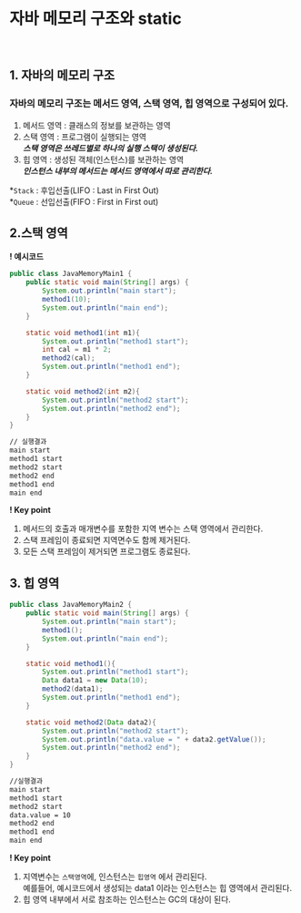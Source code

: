 # 자바 메모리 구조와 static
<br>

## 1. 자바의 메모리 구조
### 자바의 메모리 구조는 메서드 영역, 스택 영역, 힙 영역으로 구성되어 있다.
1. 메서드 영역 : 클래스의 정보를 보관하는 영역
2. 스택 영역 : 프로그램이 실행되는 영역<br>
***스택 영역은 쓰레드별로 하나의 실행 스택이 생성된다.***
3. 힙 영역 : 생성된 객체(인스턴스)를 보관하는 영역<br>
***인스턴스 내부의 메서드는 메서드 영역에서 따로 관리한다.***

*`Stack` : 후입선출(LIFO : Last in First Out)<br>
*`Queue` : 선입선출(FIFO : First in First out)<br>

## 2.스택 영역

**! 예시코드**

```java
public class JavaMemoryMain1 {
    public static void main(String[] args) {
        System.out.println("main start");
        method1(10);
        System.out.println("main end");
    }

    static void method1(int m1){
        System.out.println("method1 start");
        int cal = m1 * 2;
        method2(cal);
        System.out.println("method1 end");
    }

    static void method2(int m2){
        System.out.println("method2 start");
        System.out.println("method2 end");
    }
}
```

```markdown
// 실행결과
main start
method1 start
method2 start
method2 end
method1 end
main end
```

**! Key point**<br>
1. 메서드의 호출과 매개변수를 포함한 지역 변수는 스택 영역에서 관리한다.
2. 스택 프레임이 종료되면 지역면수도 함께 제거된다.
3. 모든 스택 프레임이 제거되면 프로그램도 종료된다.

## 3. 힙 영역

```java
public class JavaMemoryMain2 {
    public static void main(String[] args) {
        System.out.println("main start");
        method1();
        System.out.println("main end");
    }

    static void method1(){
        System.out.println("method1 start");
        Data data1 = new Data(10);
        method2(data1);
        System.out.println("method1 end");
    }

    static void method2(Data data2){
        System.out.println("method2 start");
        System.out.println("data.value = " + data2.getValue());
        System.out.println("method2 end");
    }
}
```

```markdown
//실행결과
main start
method1 start
method2 start
data.value = 10
method2 end
method1 end
main end
```

**! Key point**<br>
1. 지역변수는 `스택영역`에, 인스턴스는 `힙영역` 에서 관리된다.<br>
예를들어, 예시코드에서 생성되는 data1 이라는 인스턴스는 힙 영역에서 관리된다.<br>
2. 힙 영역 내부에서 서로 참조하는 인스턴스는 GC의 대상이 된다.




